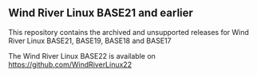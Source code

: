 ## Wind River Linux BASE21 and earlier

This repository contains the archived and unsupported releases for Wind River Linux BASE21, BASE19, BASE18 and BASE17

The Wind River Linux BASE22 is available on https://github.com/WindRiverLinux22
